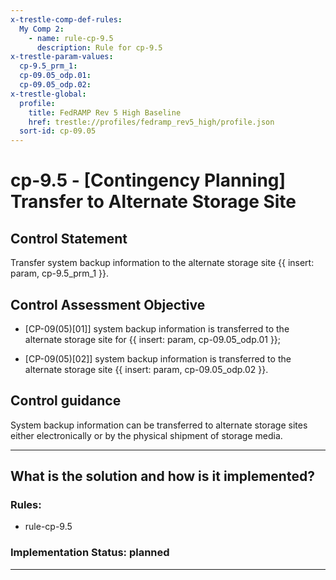 ```yaml
---
x-trestle-comp-def-rules:
  My Comp 2:
    - name: rule-cp-9.5
      description: Rule for cp-9.5
x-trestle-param-values:
  cp-9.5_prm_1:
  cp-09.05_odp.01:
  cp-09.05_odp.02:
x-trestle-global:
  profile:
    title: FedRAMP Rev 5 High Baseline
    href: trestle://profiles/fedramp_rev5_high/profile.json
  sort-id: cp-09.05
---
```


# cp-9.5 - \[Contingency Planning\] Transfer to Alternate Storage Site

## Control Statement

Transfer system backup information to the alternate storage site {{ insert: param, cp-9.5_prm_1 }}.

## Control Assessment Objective

- \[CP-09(05)[01]\] system backup information is transferred to the alternate storage site for {{ insert: param, cp-09.05_odp.01 }};

- \[CP-09(05)[02]\] system backup information is transferred to the alternate storage site {{ insert: param, cp-09.05_odp.02 }}.

## Control guidance

System backup information can be transferred to alternate storage sites either electronically or by the physical shipment of storage media.

______________________________________________________________________

## What is the solution and how is it implemented?

<!-- For implementation status enter one of: implemented, partial, planned, alternative, not-applicable -->

<!-- Note that the list of rules under ### Rules: is read-only and changes will not be captured after assembly to JSON -->

<!-- Add control implementation description here for control: cp-9.5 -->

### Rules:

  - rule-cp-9.5

### Implementation Status: planned

______________________________________________________________________
